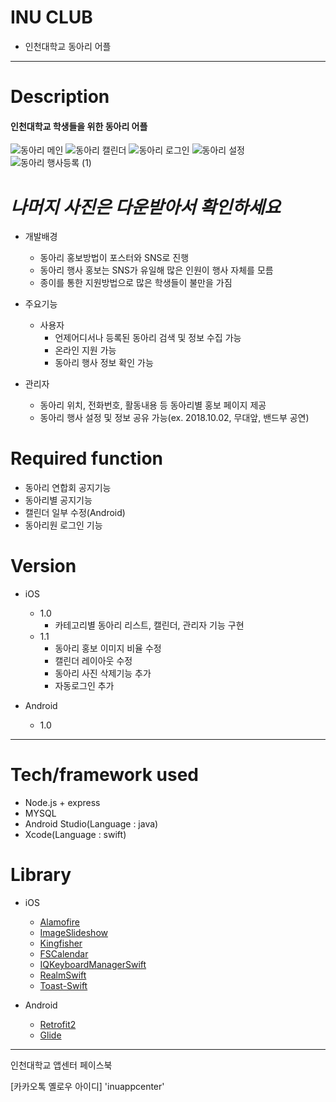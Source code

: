 # INU CLUB
 - 인천대학교 동아리 어플

  ------------------------------------

 # Description
   #### 인천대학교 학생들을 위한 동아리 어플

   ![동아리 메인](https://i.imgur.com/8bf4SO6.jpg)
   ![동아리 캘린더](https://i.imgur.com/pdPU1VQ.jpg)
   ![동아리 로그인](https://i.imgur.com/AYLa5Lv.jpg)
   ![동아리 설정](https://i.imgur.com/iEZxBXX.jpg)
   ![동아리 행사등록 (1)](https://i.imgur.com/kJyBXLs.jpg)
   
  # ***나머지 사진은 다운받아서 확인하세요***

   - 개발배경
     - 동아리 홍보방법이 포스터와 SNS로 진행
     - 동아리 행사 홍보는 SNS가 유일해 많은 인원이 행사 자체를 모름
     - 종이를 통한 지원방법으로 많은 학생들이 불만을 가짐


   - 주요기능
     - 사용자
       - 언제어디서나 등록된 동아리 검색 및 정보 수집 가능
       - 온라인 지원 가능
       - 동아리 행사 정보 확인 가능

- 관리자
  - 동아리 위치, 전화번호, 활동내용 등 동아리별 홍보 페이지 제공
  - 동아리 행사 설정 및 정보 공유 가능(ex. 2018.10.02, 무대앞, 밴드부 공연)

 # Required function

   - 동아리 연합회 공지기능
   - 동아리별 공지기능
   - 캘린더 일부 수정(Android)
   - 동아리원 로그인 기능


  # Version

   - iOS
     - 1.0
       - 카테고리별 동아리 리스트, 캘린더, 관리자 기능 구현
     - 1.1
       - 동아리 홍보 이미지 비율 수정
       - 캘린더 레이아웃 수정
       - 동아리 사진 삭제기능 추가
       - 자동로그인 추가

   - Android
     - 1.0

  -------------------------------------

  # Tech/framework used

   - Node.js + express
   - MYSQL
   - Android Studio(Language : java)
   - Xcode(Language : swift)
  # Library
   - iOS
     - [Alamofire](https://github.com/Alamofire/Alamofire)
     - [ImageSlideshow](https://github.com/zvonicek/ImageSlideshow)
     - [Kingfisher](https://github.com/onevcat/Kingfisher)
     - [FSCalendar](https://github.com/WenchaoD/FSCalendar)
     - [IQKeyboardManagerSwift](https://github.com/hackiftekhar/IQKeyboardManager)
     - [RealmSwift](https://github.com/realm/realm-cocoa)
     - [Toast-Swift](https://github.com/scalessec/Toast-Swift)

   - Android
     - [Retrofit2](http://square.github.io/retrofit/)
     - [Glide](https://github.com/bumptech/glide)

  -------------------------------------

   인천대학교 앱센터 페이스북

   [카카오톡 옐로우 아이디] 'inuappcenter'
